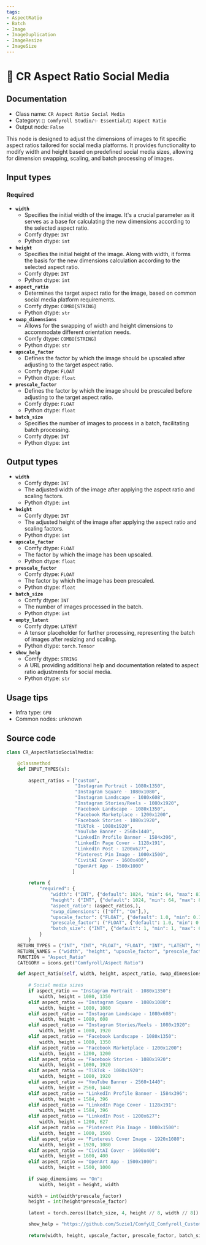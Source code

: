 ```yaml
---
tags:
- AspectRatio
- Batch
- Image
- ImageDuplication
- ImageResize
- ImageSize
---
```


# 🔳 CR Aspect Ratio Social Media
## Documentation
- Class name: `CR Aspect Ratio Social Media`
- Category: `🧩 Comfyroll Studio/✨ Essential/🔳 Aspect Ratio`
- Output node: `False`

This node is designed to adjust the dimensions of images to fit specific aspect ratios tailored for social media platforms. It provides functionality to modify width and height based on predefined social media sizes, allowing for dimension swapping, scaling, and batch processing of images.
## Input types
### Required
- **`width`**
    - Specifies the initial width of the image. It's a crucial parameter as it serves as a base for calculating the new dimensions according to the selected aspect ratio.
    - Comfy dtype: `INT`
    - Python dtype: `int`
- **`height`**
    - Specifies the initial height of the image. Along with width, it forms the basis for the new dimensions calculation according to the selected aspect ratio.
    - Comfy dtype: `INT`
    - Python dtype: `int`
- **`aspect_ratio`**
    - Determines the target aspect ratio for the image, based on common social media platform requirements.
    - Comfy dtype: `COMBO[STRING]`
    - Python dtype: `str`
- **`swap_dimensions`**
    - Allows for the swapping of width and height dimensions to accommodate different orientation needs.
    - Comfy dtype: `COMBO[STRING]`
    - Python dtype: `str`
- **`upscale_factor`**
    - Defines the factor by which the image should be upscaled after adjusting to the target aspect ratio.
    - Comfy dtype: `FLOAT`
    - Python dtype: `float`
- **`prescale_factor`**
    - Defines the factor by which the image should be prescaled before adjusting to the target aspect ratio.
    - Comfy dtype: `FLOAT`
    - Python dtype: `float`
- **`batch_size`**
    - Specifies the number of images to process in a batch, facilitating batch processing.
    - Comfy dtype: `INT`
    - Python dtype: `int`
## Output types
- **`width`**
    - Comfy dtype: `INT`
    - The adjusted width of the image after applying the aspect ratio and scaling factors.
    - Python dtype: `int`
- **`height`**
    - Comfy dtype: `INT`
    - The adjusted height of the image after applying the aspect ratio and scaling factors.
    - Python dtype: `int`
- **`upscale_factor`**
    - Comfy dtype: `FLOAT`
    - The factor by which the image has been upscaled.
    - Python dtype: `float`
- **`prescale_factor`**
    - Comfy dtype: `FLOAT`
    - The factor by which the image has been prescaled.
    - Python dtype: `float`
- **`batch_size`**
    - Comfy dtype: `INT`
    - The number of images processed in the batch.
    - Python dtype: `int`
- **`empty_latent`**
    - Comfy dtype: `LATENT`
    - A tensor placeholder for further processing, representing the batch of images after resizing and scaling.
    - Python dtype: `torch.Tensor`
- **`show_help`**
    - Comfy dtype: `STRING`
    - A URL providing additional help and documentation related to aspect ratio adjustments for social media.
    - Python dtype: `str`
## Usage tips
- Infra type: `GPU`
- Common nodes: unknown


## Source code
```python
class CR_AspectRatioSocialMedia:

    @classmethod
    def INPUT_TYPES(s):
    
        aspect_ratios = ["custom",
                         "Instagram Portrait - 1080x1350",
                         "Instagram Square - 1080x1080",
                         "Instagram Landscape - 1080x608", 
                         "Instagram Stories/Reels - 1080x1920",
                         "Facebook Landscape - 1080x1350",
                         "Facebook Marketplace - 1200x1200",
                         "Facebook Stories - 1080x1920",                         
                         "TikTok - 1080x1920",
                         "YouTube Banner - 2560×1440",
                         "LinkedIn Profile Banner - 1584x396",
                         "LinkedIn Page Cover - 1128x191",
                         "LinkedIn Post - 1200x627",                        
                         "Pinterest Pin Image - 1000x1500",
                         "CivitAI Cover - 1600x400",
                         "OpenArt App - 1500x1000"
                        ]
                                 
        return {
            "required": {
                "width": ("INT", {"default": 1024, "min": 64, "max": 8192}),
                "height": ("INT", {"default": 1024, "min": 64, "max": 8192}),
                "aspect_ratio": (aspect_ratios,),
                "swap_dimensions": (["Off", "On"],),
                "upscale_factor": ("FLOAT", {"default": 1.0, "min": 0.1, "max": 100.0, "step":0.1}),
                "prescale_factor": ("FLOAT", {"default": 1.0, "min": 0.1, "max": 100.0, "step":0.1}),
                "batch_size": ("INT", {"default": 1, "min": 1, "max": 64})
            }
        }
    RETURN_TYPES = ("INT", "INT", "FLOAT", "FLOAT", "INT", "LATENT", "STRING", )
    RETURN_NAMES = ("width", "height", "upscale_factor", "prescale_factor", "batch_size", "empty_latent", "show_help", )
    FUNCTION = "Aspect_Ratio"
    CATEGORY = icons.get("Comfyroll/Aspect Ratio")

    def Aspect_Ratio(self, width, height, aspect_ratio, swap_dimensions, upscale_factor, prescale_factor, batch_size):
        
        # Social media sizes
        if aspect_ratio == "Instagram Portrait - 1080x1350":
            width, height = 1080, 1350
        elif aspect_ratio == "Instagram Square - 1080x1080":
            width, height = 1080, 1080
        elif aspect_ratio == "Instagram Landscape - 1080x608":
            width, height = 1080, 608
        elif aspect_ratio == "Instagram Stories/Reels - 1080x1920":
            width, height = 1080, 1920          
        elif aspect_ratio == "Facebook Landscape - 1080x1350":
            width, height = 1080, 1350
        elif aspect_ratio == "Facebook Marketplace - 1200x1200":
            width, height = 1200, 1200
        elif aspect_ratio == "Facebook Stories - 1080x1920":
            width, height = 1080, 1920
        elif aspect_ratio == "TikTok - 1080x1920":
            width, height = 1080, 1920
        elif aspect_ratio == "YouTube Banner - 2560×1440":
            width, height = 2560, 1440             
        elif aspect_ratio == "LinkedIn Profile Banner - 1584x396":
            width, height = 1584, 396
        elif aspect_ratio == "LinkedIn Page Cover - 1128x191":
            width, height = 1584, 396
        elif aspect_ratio == "LinkedIn Post - 1200x627":
            width, height = 1200, 627            
        elif aspect_ratio == "Pinterest Pin Image - 1000x1500":
            width, height = 1000, 1500
        elif aspect_ratio == "Pinterest Cover Image - 1920x1080":
            width, height = 1920, 1080    
        elif aspect_ratio == "CivitAI Cover - 1600x400":
            width, height = 1600, 400      
        elif aspect_ratio == "OpenArt App - 1500x1000":
            width, height = 1500, 1000             
        
        if swap_dimensions == "On":
            width, height = height, width
        
        width = int(width*prescale_factor)
        height = int(height*prescale_factor)
        
        latent = torch.zeros([batch_size, 4, height // 8, width // 8])

        show_help = "https://github.com/Suzie1/ComfyUI_Comfyroll_CustomNodes/wiki/Aspect-Ratio-Nodes#cr-aspect-ratio-scial-media"
           
        return(width, height, upscale_factor, prescale_factor, batch_size, {"samples":latent}, show_help, ) 

```

